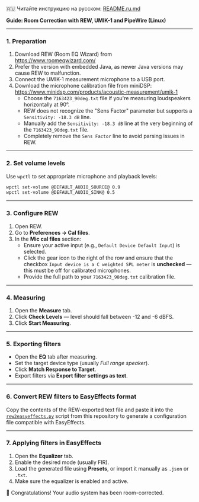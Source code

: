 🇷🇺 Читайте инструкцию на русском: [README.ru.md](https://github.com/NTMan/calibrate-room-rew/blob/main/README.ru.md)

**Guide: Room Correction with REW, UMIK-1 and PipeWire (Linux)**

---

### 1. Preparation

1. Download REW (Room EQ Wizard) from https://www.roomeqwizard.com/
2. Prefer the version with embedded Java, as newer Java versions may cause REW to malfunction.
3. Connect the UMIK-1 measurement microphone to a USB port.
4. Download the microphone calibration file from miniDSP: https://www.minidsp.com/products/acoustic-measurement/umik-1
   - Choose the `7163423_90deg.txt` file if you're measuring loudspeakers horizontally at 90°.
   - REW does not recognize the "Sens Factor" parameter but supports a `Sensitivity: -18.3 dB` line.
   - Manually add the `Sensitivity: -18.3 dB` line at the very beginning of the `7163423_90deg.txt` file.
   - Completely remove the `Sens Factor` line to avoid parsing issues in REW.

---

### 2. Set volume levels

Use `wpctl` to set appropriate microphone and playback levels:
```bash
wpctl set-volume @DEFAULT_AUDIO_SOURCE@ 0.9
wpctl set-volume @DEFAULT_AUDIO_SINK@ 0.5
```

---

### 3. Configure REW

1. Open REW.
2. Go to **Preferences → Cal files**.
3. In the **Mic cal files** section:
   - Ensure your active input (e.g., `Default Device Default Input`) is selected.
   - Click the gear icon to the right of the row and ensure that the checkbox `Input device is a C weighted SPL meter` is **unchecked** — this must be off for calibrated microphones.
   - Provide the full path to your `7163423_90deg.txt` calibration file.

---

### 4. Measuring

1. Open the **Measure** tab.
2. Click **Check Levels** — level should fall between -12 and -6 dBFS.
3. Click **Start Measuring**.

---

### 5. Exporting filters

- Open the **EQ** tab after measuring.
- Set the target device type (usually *Full range speaker*).
- Click **Match Response to Target**.
- Export filters via **Export filter settings as text**.

---

### 6. Convert REW filters to EasyEffects format

Copy the contents of the REW-exported text file and paste it into the [`rew2easyeffects.py`](https://github.com/NTMan/calibrate-room-rew/blob/main/rew2easyeffects.py) script from this repository to generate a configuration file compatible with EasyEffects.

---

### 7. Applying filters in EasyEffects

1. Open the **Equalizer** tab.
2. Enable the desired mode (usually FIR).
3. Load the generated file using **Presets**, or import it manually as `.json` or `.txt`.
4. Make sure the equalizer is enabled and active.

🎉 Congratulations! Your audio system has been room-corrected.
